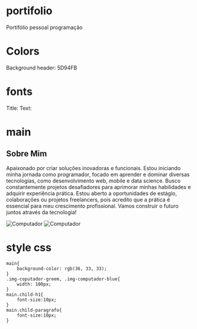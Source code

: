 # portifolio
 Portifólio pessoal programação
# Colors 
 Background header: 5D94FB 
# fonts 
 Title:
 Text:

#  main 
 <!--> <main>
        <div class="container-main">
            <h2 class="child-h1"> Sobre Mim</h2>
            <p class="child-paragrafo">Apaixonado por criar soluções inovadoras e funcionais. Estou iniciando minha jornada como programador, focado em aprender e dominar diversas tecnologias, como desenvolvimento web, mobile e data science. Busco constantemente projetos desafiadores para aprimorar minhas habilidades e adquirir experiência prática. Estou aberto a oportunidades de estágio, colaborações ou projetos freelancers, pois acredito que a prática é essencial para meu crescimento profissional. Vamos construir o futuro juntos através da tecnologia!</p>
        </div>
        <div class="container-img">
            <img class="img-coputador-greem" src="image-portifolio/imagem-greem.jpg" alt="Computador">
            <img class="img-computador-blue" src="image-portifolio/imagem-blue.jpg" alt="Computador">
        </div>
    </main>
<!-->
# style css
    main{
        background-color: rgb(36, 33, 33);
    }
    .img-coputador-greem, .img-computador-blue{
        width: 100px;
    }
    main.child-h1{
        font-size:10px;
    }
    main.child-paragrafo{
        font-size:10px;
    }
 